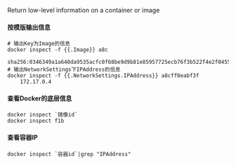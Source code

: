 Return low-level information on a container or image

#### 按模版输出信息
	# 输出Key为Image的信息
	docker inspect -f {{.Image}} a8c
		sha256:0346349a1a640da9535acfc0f68be9d9b81e85957725ecb76f3b522f4e2f0455
	# 输出NetworkSettings下IPAddress的信息
	docker inspect -f {{.NetworkSettings.IPAddress}} a8cff0eabf3f
		172.17.0.4
		
#### 查看Docker的底层信息
    docker inspect `镜像id`
    docker inspect f1b
    
#### 查看容器IP
    docker inspect `容器id`|grep "IPAddress"
    